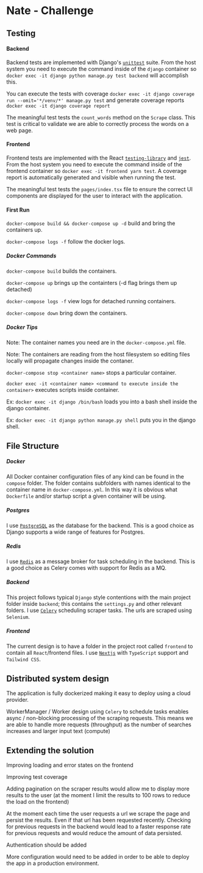 # Nate - Challenge

Testing
-----

#### Backend
Backend tests are implemented with Django's [`unittest`](https://docs.djangoproject.com/en/dev/internals/contributing/writing-code/unit-tests/) suite. From the host system you need
to execute the command inside of the `django` container so `docker exec -it django python manage.py test backend` will accomplish this.

You can execute the tests with coverage `docker exec -it django coverage run --omit='*/venv/*' manage.py test` and generate coverage reports `docker exec -it django coverage report`

The meaningful test tests the `count_words` method on the `Scrape` class. This test is critical to validate we are able to correctly process the words on a web page. 

#### Frontend
Frontend tests are implemented with the React [`testing-library`](https://testing-library.com/) and [`jest`](https://jestjs.io/). From the host system you need to execute the command 
inside of the frontend container so `docker exec -it frontend yarn test`. A coverage report is automatically generated and visible when running the test.

The meaningful test tests the `pages/index.tsx` file to ensure the correct UI components are displayed for the user to interact with the application.

#### First Run

`docker-compose build && docker-compose up -d` build and bring the containers
up.

`docker-compose logs -f` follow the docker logs.


##### Docker Commands

`docker-compose build` builds the containers.

`docker-compose up` brings up the containters (-d flag brings them up detached)

`docker-compose logs -f` view logs for detached running containers.

`docker-compose down` bring down the containers.

##### Docker Tips

Note: The container names you need are in the `docker-compose.yml` file.

Note: The containers are reading from the host filesystem so editing files
locally will propagate changes inside the contaner.

`docker-compose stop <container name>` stops a particular container.

`docker exec -it <container name> <command to execute inside the container>`
executes scripts inside container.

Ex: `docker exec -it django /bin/bash` loads you into a bash shell inside the
django container.

Ex: `docker exec -it django python manage.py shell` puts you in the django
shell.

File Structure
-----

##### Docker

All Docker container configuration files of any kind can be found in the `compose` folder.
The folder contains subfolders with names identical to the container name in
`docker-compose.yml`. In this way it is obvious what `Dockerfile` and/or startup
script a given container will be using.

##### Postgres
I use [`PostgreSQL`](https://www.postgresql.org/) as the database for the backend. This is a good choice as Django supports a wide range of features for Postgres.

##### Redis
I use [`Redis`](https://redis.io/) as a message broker for task scheduling in the backend. This is a good choice as Celery comes with support for Redis as a MQ.

##### Backend

This project follows typical `Django` style contentions with the main project
folder inside `backend`; this contains the `settings.py` and other relevant folders. I use [`Celery`](https://docs.celeryproject.org/en/stable/index.html) scheduling scraper tasks.
The urls are scraped using `Selenium`.

##### Frontend

The current design is to have a folder in the project root called `frontend` to
contain all `React`/frontend files. I use [`Nextjs`](https://nextjs.org/) with `TypeScript` support and `Tailwind CSS`.

Distributed system design
-----

The application is fully dockerized making it easy to deploy using a cloud provider.

WorkerManager / Worker design using `Celery` to schedule tasks enables async / non-blocking processing of the scraping requests. This means
we are able to handle more requests (throughput) as the number of searches increases and larger input text (compute) 

Extending the solution
-----
Improving loading and error states on the frontend

Improving test coverage

Adding pagination on the scraper results would allow me to display more results to the user (at the moment I limit the results to 100 rows to reduce the load on the frontend)

At the moment each time the user requests a url we scrape the page and persist the results. Even if that url has been requested recently. Checking for previous requests in the backend
would lead to a faster response rate for previous requests and would reduce the amount of data persisted.

Authentication should be added

More configuration would need to be added in order to be able to deploy the app in a production environment.